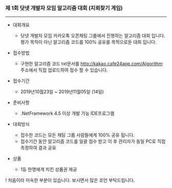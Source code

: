 ### **제 1회 닷넷 개발자 모임 알고리즘 대회 (지뢰찾기 게임)**

***
* 대회개요
  - 닷넷 개발자 모임 카카오톡 오픈채팅 그룹에서 진행하는 알고리즘 대회 입니다.
    평가 목적이 아닌 알고리즘 코드를 100% 공유를 목적으로둔 대회 입니다.

* 접수방법
  - 구현한 알고리즘 코드 txt문서를 http://kakao.cafe24app.com/Algorithm 주소에서 직접 업로드하여 접수 할 수 있습니다.

* 접수기간
  - 2019년10월23일 ~ 2019년11월05일 (14일)

* 준비사항
  - .NetFramework 4.5 이상 개발 가능 IDE프로그램

* 대회방식
  - 접수한 코드는 모든 채팅 그룹 사람들에게 100% 공유 됩니다.
  - 접수기간 동안 알고리즘 코드를 일괄 접수 받고 이 후 관리자가 동일 PC로 직접 측정하여 결과 공유

* 상품
  - 1등 한명에게 치킨 상품권 제공

! 처음이라 미숙한 부분이 있습니다. 보시면서 많은 조언 부탁드립니다.
